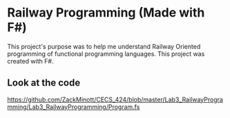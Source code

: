 # Railway Programming (Made with F#)

This project's purpose was to help me understand Railway Oriented programming of functional programming languages. This project was created with F#.

## Look at the code 
https://github.com/ZackMinott/CECS_424/blob/master/Lab3_RailwayProgramming/Lab3_RailwayProgramming/Program.fs
